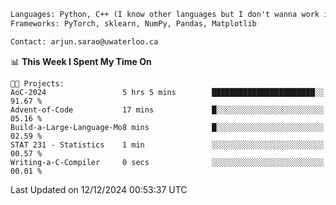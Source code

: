 ```txt
Languages: Python, C++ (I know other languages but I don't wanna work in em)
Frameworks: PyTorch, sklearn, NumPy, Pandas, Matplotlib

Contact: arjun.sarao@uwaterloo.ca
```

<!--START_SECTION:waka-->
📊 **This Week I Spent My Time On** 

```text
🐱‍💻 Projects: 
AoC-2024                 5 hrs 5 mins        ███████████████████████░░   91.67 % 
Advent-of-Code           17 mins             █░░░░░░░░░░░░░░░░░░░░░░░░   05.16 % 
Build-a-Large-Language-Mo8 mins              █░░░░░░░░░░░░░░░░░░░░░░░░   02.59 % 
STAT 231 - Statistics    1 min               ░░░░░░░░░░░░░░░░░░░░░░░░░   00.57 % 
Writing-a-C-Compiler     0 secs              ░░░░░░░░░░░░░░░░░░░░░░░░░   00.01 % 
```


 Last Updated on 12/12/2024 00:53:37 UTC
<!--END_SECTION:waka-->
